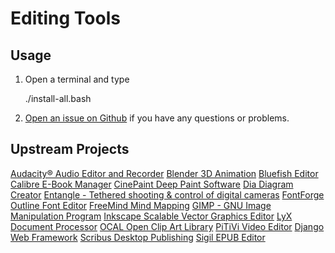 # Editing Tools

## Usage

1. Open a terminal and type

	./install-all.bash
1. [Open an issue on Github](https://github.com/znmeb/Computational-Journalism-Publishers-Workbench/issues/new) if you have any questions or problems.

## Upstream Projects
[Audacity® Audio Editor and Recorder](http://audacity.sourceforge.net/)
[Blender 3D Animation](http://www.blender.org)
[Bluefish Editor](http://bluefish.openoffice.nl/index.html)
[Calibre E-Book Manager](http://calibre-ebook.com/)
[CinePaint Deep Paint Software](http://www.cinepaint.org)
[Dia Diagram Creator](https://live.gnome.org/Dia)
[Entangle - Tethered shooting & control of digital cameras](http://entangle-photo.org/)
[FontForge Outline Font Editor](http://sourceforge.net/projects/fontforge/)
[FreeMind Mind Mapping](http://freemind.sourceforge.net/wiki/index.php/Main_Page)
[GIMP - GNU Image Manipulation Program](http://www.gimp.org/)
[Inkscape Scalable Vector Graphics Editor](http://inkscape.org/)
[LyX Document Processor](http://www.lyx.org/)
[OCAL Open Clip Art Library](https://openclipart.org/)
[PiTiVi Video Editor](http://www.pitivi.org/)
[Django Web Framework](https://www.djangoproject.com/)
[Scribus Desktop Publishing](http://scribus.net/canvas/Scribus)
[Sigil EPUB Editor](https://code.google.com/p/sigil/)

